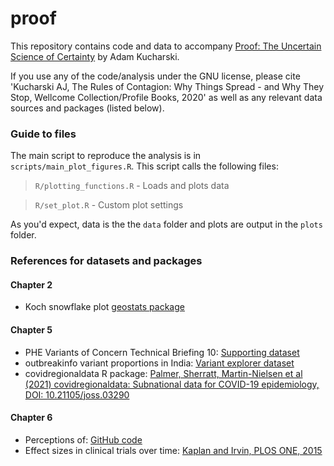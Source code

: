 # proof
This repository contains code and data to accompany [Proof: The Uncertain Science of Certainty](https://proof.kucharski.io/) by Adam Kucharski.

If you use any of the code/analysis under the GNU license, please cite 'Kucharski AJ, The Rules of Contagion: Why Things Spread - and Why They Stop, Wellcome Collection/Profile Books, 2020' as well as any relevant data sources and packages (listed below).

### Guide to files

The main script to reproduce the analysis is in `scripts/main_plot_figures.R`. This script calls the following files:

> `R/plotting_functions.R` - Loads and plots data

> `R/set_plot.R` - Custom plot settings

As you'd expect, data is the the `data` folder and plots are output in the `plots` folder.

### References for datasets and packages

#### Chapter 2

* Koch snowflake plot [geostats package](XX)

#### Chapter 5

* PHE Variants of Concern Technical Briefing 10: [Supporting dataset](https://www.gov.uk/government/publications/investigation-of-novel-sars-cov-2-variant-variant-of-concern-20201201)
* outbreakinfo variant proportions in India: [Variant explorer dataset](https://outbreak.info/)
* covidregionaldata R package: [Palmer, Sherratt, Martin-Nielsen et al (2021) covidregionaldata: Subnational data for COVID-19 epidemiology, DOI: 10.21105/joss.03290](https://joss.theoj.org/papers/10.21105/joss.03290)

#### Chapter 6

* Perceptions of: [GitHub code](https://github.com/zonination/perceptions)
* Effect sizes in clinical trials over time: [Kaplan and Irvin, PLOS ONE, 2015](10.1371/journal.pone.0132382)


